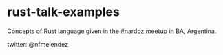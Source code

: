 # rust-talk-examples
Concepts of Rust language given in the #nardoz meetup in BA, Argentina.

twitter: @nfmelendez
